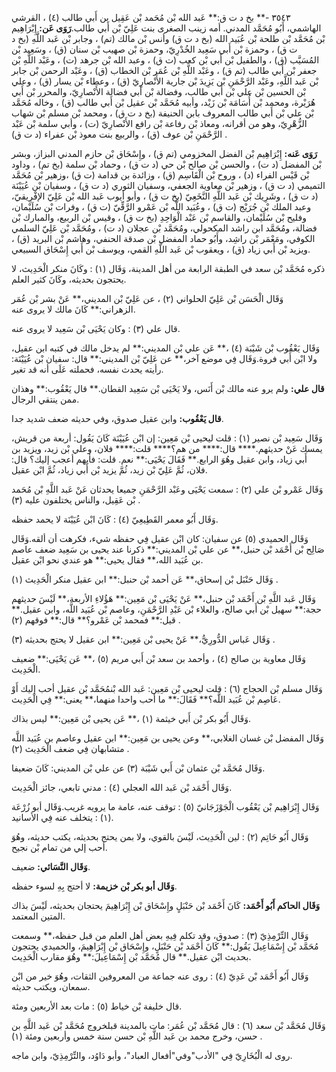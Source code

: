٣٥٤٣ -** بخ د ت ق:** عَبد الله بْن مُحَمد بْن عَقِيل بن أَبي طالب (٤) ، القرشي الهاشمي، أَبُو مُحَمَّد المدني. أمه زينب الصغرى بنت عَلِيّ بْن أَبي طالب.**رَوَى عَن:** إِبْرَاهِيم بْن مُحَمَّد بْن طلحة بْن عُبَيد الله (بخ د ت ق) وأنس بْن مالك (تم) ، وجابر بْن عَبد اللَّهِ (بخ د ت ق) ، وحمزة بْن أَبي سَعِيد الخُدْرِيّ، وحمزة بْن صهيب بْن سنان (ق) ، وسَعِيد بْن المُسَيَّب (ق) ، والطفيل بْن أَبي بْن كعب (ت ق) ، وعبد الله بْن جرهد (ت) ، وعَبْد اللَّهِ بْن جعفر بْن أَبي طالب (تم ق) ، وعَبْد اللَّهِ بْن عُمَر بْن الخطاب (ق) ، وعَبْد الرحمن بْن جابر بْن عَبد اللَّهِ، وعَبْد الرَّحْمَنِ بْن يَزِيدَ بْن جارية الأَنْصارِيّ (ق) ، وعطاء بْن يسار (ق) ، وعلي بْن الحسين بْن علي بْن أَبي طالب، وفضالة بْن أَبي فضالة الأَنْصارِيّ، والمحرر بْن أَبي هُرَيْرة، ومحمد بْن أُسَامَة بْن زَيْد، وأبيه مُحَمَّد بْن عقيل بْن أَبي طالب (ق) ، وخاله مُحَمَّد بْن علي بْن أَبي طالب المعروف بابن الحنيفة (بخ د ت ق) ، ومحمد بْن مسلم بْن شهاب الزُّهْرِيّ، وهو من أقرانه، ومعاذ بْن رفاعة بْن رافع الأَنْصارِيّ (ت) ، وأبي سلمة بْن عَبْد الرَّحْمَنِ بْن عوف (ق) ، والربيع بنت معوذ بْن عفراء (د ت ق) .

**رَوَى عَنه:** إِبْرَاهِيم بْن الفضل المخزومي (تم ق) ، وإِسْحَاق بْن حازم المدني البزاز، وبشر بْن المفضل (د ت) ، والحسن بْن صالح بْن حي (د ت ق) ، وحماد بْن سلمة (بخ تم) ، وداود بْن قَيْس الفراء (د) ، وروح بْن الْقَاسِم (ق) ، وزائدة بن قدامة (ت ق) ،وزهير بْن مُحَمَّد التميمي (د ت ق) ، وزهير بْن معاوية الجعفي، وسفيان الثوري (د ت ق) ، وسفيان بْن عُيَيْنَة (د ت ق) ، وشَرِيك بْن عَبد اللَّهِ النَّخَعِيّ (بخ ت ق) ، وأبو أيوب عَبد الله بْن عَلِيّ الإفْرِيقيّ، وعبد الملك بْن جُرَيْج (ت ق) ، وعُبَيد اللَّه بْن عَمْرو الرَّقِّيّ (ت ق) ، وفرات بْن سُلَيْمان، وفليح بْن سُلَيْمان، والقاسم بْن عَبْد الْوَاحِدِ (بخ ت ق) ، وقيس بْن الربيع، والمبارك بْن فضالة، ومُحَمَّد ابن راشد المكحولي، ومُحَمَّد بْن عجلان (د ت) ، ومُحَمَّد بْن عَلِيّ السلمي الكوفي، ومَعْمَر بْن راشِد، وأَبُو حماد المفضل بْن صدقة الحنفي، وهاشم بْن البريد (ق) ، ويزيد بْن أَبي زياد (ق) ، ويعقوب بْن عَبد اللَّهِ القمي، ويوسف بْن أَبي إِسْحَاق السبيعي.

ذكره مُحَمَّد بْن سعد في الطبقة الرابعة من أهل المدينة، وَقَال (١) : وكَانَ منكر الْحَدِيث، لا يحتجون بحديثه، وكَانَ كثير العلم.

وَقَال الْحَسَن بْن عَلِيّ الحلواني (٢) ، عن عَلِيّ بْن المديني،** عَنْ بشر بْن عُمَر الزهراني:** كَانَ مالك لا يروى عنه.

قال علي (٣) : وكان يَحْيَى بْن سَعِيد لا يروى عنه.

وَقَال يَعْقُوب بْن شَيْبَة (٤) ،** عَن علي بْن المديني:** لم يدخل مالك في كتبه ابن عقيل، ولا ابْن أَبي فروة.وَقَال فِي موضع آخر،** عن عَلِيّ بْن المديني:** قال: سفيان بْن عُيَيْنَة: رأيته يحدث نفسه، فحملته عَلَى أنه قد تغير.

**قال علي:** ولم يرو عنه مالك بْن أَنَس، ولا يَحْيَى بْن سَعِيد القطان.** قال يَعْقُوب:** وهذان ممن ينتقي الرجال.

**قال يَعْقُوب:** وابن عقيل صدوق، وفي حديثه ضعف شديد جدا.

وَقَال سَعِيد بْن نصير (١) : قلت ليحيى بْن مَعِين: إن ابْن عُيَيْنَة كَانَ يَقُول: أربعة من قريش، يمسك عَنْ حديثهم.**** قال:**** من هم؟**** قلت:**** فلان، وعلي بْن زيد، ويزيد بن أَبي زياد، وابن عقيل وهُوَ الرابع.** فَقَالَ يَحْيَى:** نعم. قلت: فأيهم أعجب إليك؟ قال: فلان، ثُمَّ عَلِيّ بْن زيد، ثُمَّ يزيد بْن أَبي زياد، ثُمَّ ابْن عقيل.

وَقَال عَمْرو بْن علي (٢) : سمعت يَحْيَى وعَبْد الرَّحْمَنِ جميعا يحدثان عَنْ عَبد اللَّهِ بْن مُحَمد بْن عَقِيل، والناس يختلفون عليه (٣) .

وَقَال أَبُو معمر القَطِيعِيّ (٤) : كَانَ ابْن عُيَيْنَة لا يحمد حفظه.

وَقَال الحميدي (٥) عن سفيان: كان ابْن عقيل فِي حفظه شيء، فكرهت أن ألقه.وَقَال صَالِح بْن أَحْمَد بْن حنبل،** عن علي بْن المديني:** ذكرنا عند يحيى بن سَعِيد ضعف عاصم بن عُبَيد الله،** فقال يحيى:** هو عندي نحو ابْن عقيل.

وَقَال حَنْبَل بْن إسحاق،** عَن أحمد بْن حنبل:** ابن عقيل منكر الْحَدِيث (١) .

وَقَال عَبد اللَّهِ بْن أَحْمَد بْن حنبل،** عَنْ يَحْيَى بْن مَعِين:** هَؤُلاءِ الأربعة،** لَيْسَ حديثهم حجة:** سهيل بْن أَبي صالح، والعلاء بْن عَبْدِ الرَّحْمَنِ، وعاصم بْن عُبَيد اللَّه، وابن عقيل.** قيل:** فمحمد بْن عَمْرو؟** قال:** فوقهم (٢) .

وَقَال عَباس الدُّورِيُّ،** عَنْ يحيى بْن مَعِين:** ابن عقيل لا يحتج بحديثه (٣) .

وَقَال معاوية بن صالح (٤) ، وأحمد بن سعد بْن أَبي مريم (٥) ،** عَن يَحْيَى:** ضعيف الْحَدِيث.

وَقَال مسلم بْن الحجاج (٦) : قلت ليحيى بْن مَعِين: عَبد الله بْنمُحَمَّد بْن عقيل أحب إليك أَوْ عَاصِم بْن عُبَيد اللَّه؟** فَقَالَ:** ما أحب واحدا منهما،** يعنى:** فِي الْحَدِيث.

وَقَال أَبُو بكر بْن أَبي خيثمة (١) ،** عَن يحيى بْن مَعِين:** ليس بذاك.

وَقَال المفضل بْن غسان الغلابي،** وعن يحيى بن مَعِين:** ابن عقيل وعاصم بن عُبَيد اللَّه متشابهان فِي ضعف الْحَدِيث (٢) .

وَقَال مُحَمَّد بْن عثمان بْن أَبي شَيْبَة (٣) عن علي بْن المديني: كَانَ ضعيفا.

وَقَال أَحْمَد بْن عَبد الله العجلي (٤) : مدني تابعي، جائز الْحَدِيث.

وَقَال إِبْرَاهِيم بْن يَعْقُوب الْجَوْزَجَانيّ (٥) : توقف عنه، عامة ما يرويه غريب.وَقَال أبو زُرْعَة (١) : يتخلف عنه فِي الأسانيد.

وَقَال أَبُو حَاتِم (٢) : لين الْحَدِيث، لَيْسَ بالقوي، ولا بمن يحتج بحديثه، يكتب حديثه، وهُوَ أحب إلي من تمام بْن نجيح.

**وَقَال النَّسَائي:** ضعيف.

**وَقَال أبو بكر بْن خزيمة:** لا أحتج بِهِ لسوء حفظه.

**وَقَال الحاكم أَبُو أَحْمَد:** كَانَ أَحْمَد بْن حَنْبَلٍ وإِسْحَاق بْن إِبْرَاهِيمَ يحتجان بحديثه، لَيْسَ بذاك المتين المعتمد.

وَقَال التِّرْمِذِيّ (٣) : صدوق، وقد تكلم فِيهِ بعض أهل العلم من قبل حفظه،** وسمعت مُحَمَّد بْن إِسْمَاعِيلَ يَقُول:** كَانَ أَحْمَد بْن حَنْبَلٍ، وإِسْحَاق بْن إِبْرَاهِيمَ، والحميدي يحتجون بحديث ابْن عقيل.** قال مُحَمَّد بْن إِسْمَاعِيلَ:** وهُوَ مقارب الْحَدِيث.

وَقَال أَبُو أَحْمَد بْن عَدِيّ (٤) : روى عنه جماعة من المعروفين الثقات، وهُوَ خير من ابْن سمعان، ويكتب حديثه.

قال خليفة بْن خياط (٥) : مات بعد الأربعين ومئة.

وَقَال مُحَمَّد بْن سعد (٦) : قال مُحَمَّد بْن عُمَر: مات بالمدينة قبلخروج مُحَمَّد بْن عَبد اللَّهِ بن حسن، وخرج محمد بن عَبد اللَّهِ بْن حسن سنة خمس وأربعين ومئة (١) .

روى له الْبُخَارِيّ فِي "الأدب"وفي"أفعال العباد"، وأبو دَاوُد، والتِّرْمِذِيّ، وابن ماجه.